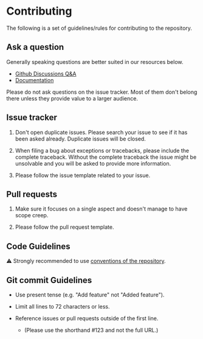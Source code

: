# Contributing

The following is a set of guidelines/rules for contributing to the repository.

## Ask a question

Generally speaking questions are better suited in our resources below.

- [Github Discussions Q&A](https://github.com/PaulMarisOUMary/MOONSHOT/discussions/)
- [Documentation](https://github.com/PaulMarisOUMary/MOONSHOT#readme)

Please do not ask questions on the issue tracker. Most of them don't belong there unless they provide value to a larger audience.

## Issue tracker

1. Don't open duplicate issues. Please search your issue to see if it has been asked already. Duplicate issues will be closed.

2. When filing a bug about exceptions or tracebacks, please include the complete traceback. Without the complete traceback the issue might be unsolvable and you will be asked to provide more information.

3. Please follow the issue template related to your issue.

## Pull requests

1. Make sure it focuses on a single aspect and doesn't manage to have scope creep.

2. Please follow the pull request template.

## Code Guidelines

:warning: Strongly recommended to use [conventions of the repository](https://github.com/PaulMarisOUMary/MOONSHOT/blob/main/.github/CONVENTIONS.md).

## Git commit Guidelines

- Use present tense (e.g. "Add feature" not "Added feature").

- Limit all lines to 72 characters or less.

- Reference issues or pull requests outside of the first line. 
    - (Please use the shorthand #123 and not the full URL.)